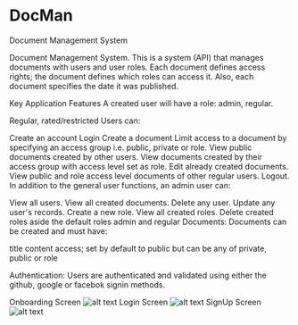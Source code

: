 # DocMan
Document Management System

Document Management System. This is a system (API) that manages documents with users and user roles. Each document defines access rights; the document defines which roles can access it. Also, each document specifies the date it was published.

Key Application Features
A created user will have a role: admin, regular.

Regular, rated/restricted Users can:

Create an account
Login
Create a document
Limit access to a document by specifying an access group i.e. public, private or role.
View public documents created by other users.
View documents created by their access group with access level set as role.
Edit already created documents.
View public and role access level documents of other regular users.
Logout.
In addition to the general user functions, an admin user can:

View all users.
View all created documents.
Delete any user.
Update any user's records.
Create a new role.
View all created roles.
Delete created roles aside the default roles admin and regular
Documents: Documents can be created and must have:

title
content
access; set by default to public but can be any of private, public or role

Authentication: Users are authenticated and validated using either the github, google or facebok signin methods.

Onboarding Screen
![alt text](https://res.cloudinary.com/dyuuulmg0/image/upload/v1561296051/Simulator_Screen_Shot_-_iPhone_Xs_-_2019-06-23_at_13.27.45.png)
Login Screen
![alt text](https://res.cloudinary.com/dyuuulmg0/image/upload/v1561296043/Simulator_Screen_Shot_-_iPhone_Xs_-_2019-06-23_at_13.27.58.png)
SignUp Screen
![alt text](https://res.cloudinary.com/dyuuulmg0/image/upload/v1561296170/Simulator_Screen_Shot_-_iPhone_Xs_-_2019-06-23_at_14.22.34.png)
